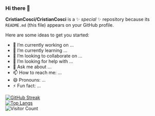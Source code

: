### Hi there 👋

**CristianCosci/CristianCosci** is a ✨ _special_ ✨ repository because its `README.md` (this file) appears on your GitHub profile.

Here are some ideas to get you started:

- 🔭 I’m currently working on ...
- 🌱 I’m currently learning ...
- 👯 I’m looking to collaborate on ...
- 🤔 I’m looking for help with ...
- 💬 Ask me about ...
- 📫 How to reach me: ...
- 😄 Pronouns: ...
- ⚡ Fun fact: ...

[![GitHub Streak](https://github-readme-streak-stats.herokuapp.com?user=CristianCosci&theme=dark&hide_border=true&date_format=j%20M%5B%20Y%5D)](https://git.io/streak-stats) <br>
[![Top Langs](https://github-readme-stats.vercel.app/api/top-langs/?username=CristianCosci&theme=dark)](https://github.com/CristianCosci/github-readme-stats) <br>
![Visitor Count](https://profile-counter.glitch.me/{CristianCosci}/count.svg)
